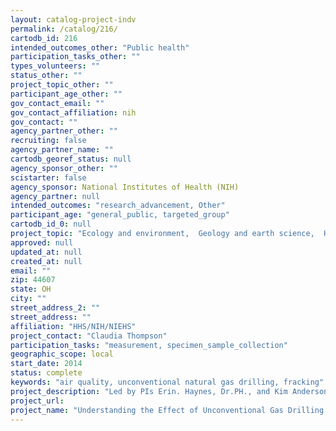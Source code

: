 ```yaml
---
layout: catalog-project-indv
permalink: /catalog/216/
cartodb_id: 216
intended_outcomes_other: "Public health"
participation_tasks_other: ""
types_volunteers: ""
status_other: ""
project_topic_other: ""
participant_age_other: ""
gov_contact_email: ""
gov_contact_affiliation: nih
gov_contact: ""
agency_partner_other: ""
recruiting: false
agency_partner_name: ""
cartodb_georef_status: null
agency_sponsor_other: ""
scistarter: false
agency_sponsor: National Institutes of Health (NIH)
agency_partner: null
intended_outcomes: "research_advancement, Other"
participant_age: "general_public, targeted_group"
cartodb_id_0: null
project_topic: "Ecology and environment,  Geology and earth science,  Health and medicine,  Nature and outdoors"
approved: null
updated_at: null
created_at: null
email: ""
zip: 44607
state: OH
city: ""
street_address_2: ""
street_address: ""
affiliation: "HHS/NIH/NIEHS"
project_contact: "Claudia Thompson"
participation_tasks: "measurement, specimen_sample_collection"
geographic_scope: local
start_date: 2014
status: complete
keywords: "air quality, unconventional natural gas drilling, fracking"
project_description: "Led by PIs Erin. Haynes, Dr.PH., and Kim Anderson, Ph.D., researchers at the University of Cincinnati (UC) College of Medicine and Oregon State University (OSU) received funding from the National Institute of Environmental Health Sciences (NIEHS) to study air quality before, during, and after unconventional natural gas drilling (UNGD), or fracking, activity. The purpose of this study is to find out if the air quality in a community changes during UNGD activities. The research is being conducted in Carroll County, and neighboring counties, in Ohio."
project_url: 
project_name: "Understanding the Effect of Unconventional Gas Drilling on Air Quality"
---
```

